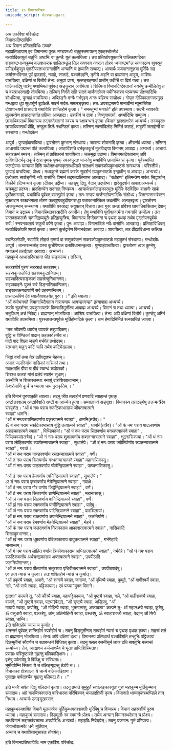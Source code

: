 ```yaml
---
title: २१ विमानप्रतिष्ठा
unicode_script: devanagari

---
```

अथ एकविंशः परिच्छेदः  
विमानप्रतिष्ठाविधिः  
अथ विमान प्रतिष्ठाविधिः उच्यते-  
महाप्रतिष्ठायाम् इव विमानस्य पुरतः मण्डपमध्ये चतुहस्तमायतम् एकहस्तोत्सेधं  
मध्यवेदिकायुतं चतुर्भिः अष्टभिः वा कुण्डैः युतं कल्पयित्वा। तत्र प्रतिष्ठोपयुक्तानि पालिकाघटिका शरावाष्टधान्यकुम्भ कलशकरक शालितण्डुल तिल नववस्त्र नवरत्न तोरण ध्वजाष्टम"ल स्नपनद्रव्य स्रुक्स्रुव समिद्दर्भकुसुम घृतदीपस्तम्भासनादीनि अन्यानि च द्रव्याणि सम्पाद्य। आचार्यः यजमानानुज्ञया मूर्तिपैः सह कर्मारम्भदिनात् पूर्वं द्वादशाहे, नवाहे, सप्ताहे, पञ्चमेऽहनि, तृतीये अहनि वा ब्राह्मणान् आहूय, आशिषः वाचयित्वा, दक्षिणां च वितीर्य तेभ्यः अनुज्ञां प्राप्य, मृत्सङ्ग्रहणार्थं प्राचीम् उदीचिं वा दिशं गत्वा। तत्र पालिकादिषु पात्रेषु यथाभिमतं पूर्ववत् अङ्कुरान् अर्पयित्वा। शिल्पिना विमानदिग्देवतानां नयनेषु उन्मीलितेषु तं च वस्त्राभरणाद्यैः तोषयित्वा। तस्मिन् निर्गते सति सदनं मार्जनालेपन पर्यग्निकरण पञ्चगव्य प्रोक्षणादिभिः शोधयित्वा, पुण्याहं वाचयित्वा। अब्लिङ्गैः मन्त्रैः गर्भगृहम् अन्तः बहिश्च सम्प्रोक्ष्य। गोघृत दीपिकालागरुप्रमुख गन्धद्रव्य धूप सुधार्चूर्ण दूर्वाक्षतैः सदनं सर्वतः समलङ्कृत्य। ततः अपराह्णसमये मानादीनां न्यूनातिरेक दोषशान्त्यर्थं प्रासादाग्रे यथाविधि शान्तिहोमं कृत्वा। " नमस्तुभ्यं भगवते" इति उपस्थाय। सदर्भैः नववस्त्रैः मूलमन्त्रेण प्रासादान्तर्गत प्रतिमाः आच्छाद्य। उत्तरीयं च दत्वा। विष्णुगायर्त्या, अर्घ्यादिभिः सम्पूज्य। छायाधिवासार्थं विमानस्य तद्गतदेवतानां स्वस्य च रक्षाबन्धनं कृत्वा।विमानं द्वादशाक्षरेण अभ्यर्च्य। तस्यपुरतः छायाधिवासार्थं व्रीहि, तण्डुल तिलैः स्थण्डिलं कृत्वा। तस्मिन् स्वर्णादिलोह निर्मितं कटाहं, तादृशीं जलद्रोणीं वा संस्थाप्य। गन्धोदकेन  

आपूर्य। पुण्याहंवाचयित्वा। द्वारतोरण कुम्भान् संस्थाप्य। जलस्य शोषणादि कृत्वा। क्षीरार्णवं ध्यात्वा। तस्मिन् आधारादि पद्मान्तं पीठं कल्पयित्वा। अष्टाविंशति दर्भकृतकूर्चं मूलविद्यया विमानम् आवाह्य। अभ्यर्च्य। आचार्यः संहारक्रमं स्मरन्। तस्मिन् तं प्राक्छिरसं शाययित्वा। चक्रमुद्रां प्रदश्र्य। विमानगतदेवतानाम् अपि द्वाविंशतिदर्भकृतकूर्च द्वारा पृथक् पृथक् स्वस्वपुरतः भाजनेषु यथाविधि छायाधिवासं कृत्वा। पूर्वस्थापित जलद्रोण्याः याम्यायां दिशि यथोक्तधान्यकृतस्थण्डिले सलक्षणं सकरकोपकुम्भाष्टकं सम्स्थाप्य। परिस्तीर्य। पुण्याहं वाचयित्वा, प्रोक्ष्य। मध्यकुम्भे ब्रह्माणं करके सुदर्शनं उपकुम्भाष्टके इन्द्रादीन् च आवाह्य। अभ्यर्च्य। प्रत्येकशः सर्वाङ्गीणैः नवैः वासोभिः विमानं तद्गतप्रतिमाश्च आच्छाद्य। "रक्षोहण" इतिमन्त्रेण सर्वतः सिद्धार्थान् विकीर्य।दिग्बन्धनं कृत्वा।दीपान् उद्दीप्य। चतसृषु दिक्षु, वेदान् उद्घोष्य। द्वारेसुदर्शनं आवाह्यअभ्यर्च्य। चक्रमुद्रां प्रदश्र्य। प्रादक्षिण्येन सदनात् निष्क्रम्य। आचार्यःसर्वालङ्कारयुतः मूर्तिपैः वेदविद्भिः ब्राह्मणैः साकं पूर्वोक्तमण्डपे, यथाविधि पूर्ववत् वास्तुहोमं कृत्वा। ततः मण्डपं मार्जनालेपनादिभिः संशोध्य। वितानस्तम्भवेष्टन मुक्तादाम स्रक्दर्भमाला तोरण फलपुष्पबहुदीपागरुधूप पताकानारिकेल कदलीभिः अलङ्खृत्य। द्वारतोरण ध्वजकुम्भान् सम्स्थाप्य। यथाविधि वस्त्राद्यः संयुक्तान् विधाय।ततः गुरुः अन्तः प्रविश्य छायाधिवासितान् देवान् विमानं च उद्वास्य। विमानस्थितवस्त्रादीनि अपनीय। तेषु यथाविधि पूर्वोक्तवर्त्मना नयनानि उन्मील्य। ततः सप्तदशकलशैः घृतादिद्रव्ययुतैः हरिद्राचूर्णैश्च, विमानस्य दिग्देवतानां च पृथक् पृथक् तथैव मृदालेपनपूर्वकं सर्वं◌ं स्नपनकलापं सकूर्चे दर्पणे कृत्वा। पुनः आवाह्य। विमानादिकं नवैः वासोभिः आच्छाद्य। प्रतिष्ठाविधिवत् मध्यवेदिकोपरि शय्यां कृत्वा। तस्यां कूर्चद्वारेण विमानदेवताः आवाह्य। शाययित्वा, तत्र व्रीह्यादिधान्य कल्पित  

स्थण्डिलोपरि, स्वर्णादि लोहजं मृम्मयं वा ससूत्रवेष्टनं सकरकोपकुम्भाष्टकं महाकुम्भं संस्थाप्य। गन्धोदकैः आपूर्य। तान्सरत्नलोह वस्त्र कूर्चपिप्पल दलापिधानान्कृत्वा। पुण्याहंवाचयित्वा। द्वारतोरण ध्वज कुम्भेषु यथाक्रमं तत्तद्देवताः आवाह्य। अभ्यर्च्य।  
महाकुम्भे आधारादिपद्मान्तं पीठं सङ्कल्प्य। तस्मिन्, 

सहस्रशीर्षं पुरुषं सहस्राक्षं सहस्रपम्।  
सहस्रकुन्तलोपेतं सहस्रमकुटान्वितम्।  
सहस्रादित्यसङ्काशं सहस्रेन्दुनिभाननम्।  
सहस्रवाहनैः युक्तं सर्व दिङ्नासिकान्वितम्।  
शङ्खचक्रगदापाणिं सर्व प्रहरणान्वितम्।  
प्रासादरूपिणं देवं ध्यात्वैवावाहयेत् गुरुः। ।" इति ध्यात्वा।  
"ओं नमोभगवते विमानाधिदैवताय नारायणाय आगच्छागच्छ" इत्यावाह्य अभ्यर्च्य।  
करके सुदर्शनम् उपकुम्भाष्टके विष्ण्वादिमूर्तींश्च आवाह्य अभ्यर्च्य। विमानं च तथा ध्यात्वा। अभ्यर्च्य। चतुर्विधम् अन्नं निवेद्य। ब्राह्मणान् भोजयित्वा। आशिषः वाचयित्वा। तेभ्यः अपि दक्षिणां वितीर्य। कुण्डेषु अग्निं यथाविधि उपसमिध्य। पुरस्तात्तन्त्रपूर्वकं मूर्तिहोमादिकं कृत्वा। धाम हेमादिनिर्मितं रत्नखचितं ध्यात्वा।  

“तत्र जीवमपि ध्यायेत् व्यापकं तदुपादिकम्।  
बुद्धिं च पिण्डिकां पादान् अहकारं तथैव च।  
पादौ पाद शिला जङ्घे गर्भगेहं तथोदरम्।  
स्तम्भान् बाहून् कटिं चापि तथैव कटिमेखलाम्।  

जिह्वां वर्णां तथा नेत्रं प्रतीपद्वाश्च मेहनम्।  
अपानं जलनिर्याणं नासिकां नासिकां तथा।  
गवाक्षमक्षि ग्रीवां च ग्रीवं स्कन्धं कपोलकौ।  
शिरश्च कलशं मांसं प्रलेपं स्पर्शनं सुधाम्।  
अस्थीनि च शिलास्तस्थाः स्नायुं दारुशिखाध्वजान्।  
केशरोमाणि कूर्चं च ध्यात्वा धाम पुराकृतिम् । "  

इति विमानं पुरुषाकृतिं ध्यात्वा। तदनु जीव तत्वहोमं प्रणवादि स्वाहान्तं पृथक्  
अष्टोत्तरशतम् अष्टाविंशति अष्टौ वा आज्येन हुत्वा। सम्पाताज्यं सङ्गृह्य। विमानस्य तत्तदङ्गेषु तत्तन्मन्त्रैरेव संस्पृशेत्। "ओं मं नमः पराय स्फटिकाभासाय जीवतत्वात्मने  
स्वाहा" धामनि।  
"ओं भं नमःपरायसितवर्णाय प्रकृत्यात्मने स्वाहा" , धामनि(तत्रैव)। "  
ॐ बं नमः पराय स्फटिकाभासाय बुद्धि तत्वात्मने स्वाहा" , धामनि(तत्रैव)। "ओं फं नमः पराय पाटलवर्णाय अहङ्कारात्मने स्वाहा" , पिण्डिकायां। "ओं पं नमः पराय सितवर्णाय मनस्तत्वात्मने स्वाहा" , पिण्डिकायां(तत्रैव)। "ओं नं नमः पराय शुक्लवर्णाय शब्दतन्मात्रात्मने स्वाहा" , क्षुद्रनासिकायां। "ओं धं नमः पराय लोहितवर्णाय स्पर्शतन्मात्रात्मने स्वाहा" , सुधालेपे। "ओं दं नमः पराय ज्योतिर्वर्णाय रूपतन्मात्रात्मने  
स्वाहा" , गवाक्षे।  
"ओं थं नमः पराय पाण्डरवर्णाय रसतन्मात्रात्मने स्वाहा" , वर्णे।  
"ओं तं नमः पराय सितवर्णाय गन्धतन्मात्रात्मने स्वाहा" महानासिकासु।  
"ओं णं नमः पराय पाटलवर्णाय श्रोत्रेन्द्रियात्मने स्वाहा" , पाश्र्वनासिकासु।  

"ओं ढं नमः पराय हेमवर्णाय त्वगिन्द्रियात्मने स्वाहा" , सुधालेपे। "  
ॐ डं नमः पराय कृष्णवर्णाय नेत्रेन्द्रियात्मने स्वाहा" , गवाक्षे।  
"ओं ठं नमः पराय गौर वर्णाय जिह्वेन्द्रियात्मने स्वाहा" , वर्णे।  
"ओं टं नमः पराय सितवर्णाय घ्राणेन्द्रियात्मने स्वाहा" , महानासासु।  
"ओं ञं नमः पराय सितवर्णाय वागिन्द्रियात्मने स्वाहा" , वर्णे।  
"ओं झं नमः पराय रक्तवर्णाय पाणीन्द्रियात्मने स्वाहा" , पादेषु।  
"ओं जं नमः पराय रक्तवर्णाय पादेन्द्रियात्मने स्वाहा" , पादशिलायां।  
"ओं छं नमः पराय रक्तवर्णाय अपानेन्द्रियात्मने स्वाहा" , जलनिर्याणे।  
"ओं चं नमः पराय हेमवर्णाय मेहनेन्द्रियात्मने स्वाहा" , मेहने।  
"ओं कं नमः पराय जलदवर्णाय निराकाराय आकाशतत्वात्मने स्वाहा" , नासिकादि  
शिखाकुम्भान्तम्।  
"ओं खं नमः पराय धूम्रवर्णाय वेदिकाकाराय वायुतत्वात्मने स्वाहा" , गर्भगेहादि  
नासान्तम्।  
"ओं गं नमः पराय लोहित वर्णाय त्रिकोणाकाराय अग्नितत्वात्मने स्वाहा" , गर्भगेहे। "ओं घं नमः पराय स्फटिकवर्णाय अर्धचन्द्राकाराय अप्तत्वात्मने स्वाहा" , उपपीठादि  
जलनिर्याणान्तम्।  
"ओं ङं नमः पराय पीतवर्णाय चतुरश्राय पृथिवीतत्वात्मने स्वाहा" , उपपीठपादेषु।  
एवं तत्व न्यासं च कृत्वा। ततः शक्तिहोमं न्यासं च कुर्यात्।  
"ओं प्रकृत्यै स्वाहा, अपाने, "ओं शान्त्यै स्वाहा, जगत्यां, "ओं पृथिव्यै स्वाहा, कुमुदे, "ओं वागीश्वर्यै स्वाहा, गले, "ओं रत्यै स्वाहा, पट्टिकायाम्। एवं पञ्चा"युक्त विमाने।  

द्वादशा" कल्पने तु, "ओं कीत्र्यै स्वाहा, महापट्टिकायाम्, "ओं पुष्ट्यै स्वाहा, गले, "ओं माहीशक्त्यै स्वाहा, वाजने, "ओं तुष्ट्यै स्वाहा, पट्यां(वेद्यां), "ओं सृष्ट्यै स्वाहा, अङ्ग्रिषु, "ओं  
मायायै स्वाहा, कपोतेषु, "ओं मोहिन्यै स्वाहा, भूतमालासु, 
अष्टादशा" कल्पने तु- ओं महालक्ष्म्यै स्वाहा, कूटेषु, 
ॐ वसुधायै स्वाहा, पञ्जरेषु, ओम् अतिमोहिन्यै स्वाहा, प्रस्तरेषु, 
ॐ स्वाहाशक्त्यै स्वाहा, वेद्याम् ओं श्रियै स्वाहा, धाम्नि।  
इति शक्तिहोमं न्यासं च कुर्यात्।  
अनन्तरं पूर्ववत् शान्तिहोमं स्पर्शहोमं च। तदनु दिङ्मूर्तीनाम् तत्वहोमं न्यासं च पृथक् पृथक् कृत्वा। सहस्रं शतं वा ब्राह्मणान् भोजयित्वा। तेभ्यः अपि दक्षिणां दत्वा। विमानस्य प्रतिष्ठार्थं पञ्चविंशति तन्तुभिः पट्टिकायां दिङ्मूर्तीनां सौवर्णेन च रक्षाबन्धनं विधिवत् कृत्वा। तदनु पलल रजनीचूर्न लाज दधि सक्तुभिः बल्यन्तं सम्योज्य। तेन, 
आद्याश्च कर्मजाश्चैव ये भूताः प्राग्दिशिस्थिताः।  
प्रसन्नाः परितुष्टास्ते गृह्णन्तु बलिकाङ्क्षिणः। ।  
वृक्षेषु पर्वताग्रेषु ये विदिक्षु च संस्थिताः।  
भूमौव्योम्नि स्थिताः ये च बलिङ्गृह्णन्तु तेऽपि च। ।  
विनायकाः क्षेत्रपालाः ये चान्ये बलिकाङ्क्षिणः।  
पूषाद्याः पार्षदाश्चैव गृह्णन्तु बलिमद्य ते। ।"   

इति मन्त्रैः सर्वतः दिक्षु बलिदानं कृत्वा। तदनु प्रभाते सुमुहूर्ते सर्वालङ्कारयुतः गुरुः महाकुम्भ मूर्तिकुम्भान् समादाय। अग्रे गलन्तिकागलत् वारिधारया परिषिञ्चन् धामप्रदक्षिणी कृत्य। विमानाग्रे धान्यकृतस्थण्डिले तान् निधाय। आचार्यः उदङ्मुखस्सन्  

महाकुम्भस्यशक्तिं विमाने मूलमन्त्रेण मूर्तिकुम्भगतश्शक्तीः मूर्तिपेषु च विन्यस्य। विमानं सहस्रशीर्षं पुरुषं ध्यात्वा। महाकुम्भं समादाय। दिङ्मूर्तीः स्व स्वमन्त्रैः प्रोक्ष्य। तथैव अन्यान् विमानस्थदेवान् च प्रोक्ष्य। ततःविमानं तद्गतदेवताश्च अर्घ्यादिभिः अभ्यर्च्य। महाहविः निवेदयेत्। तदनु यजमानः गुरुं प्रणिपत्य। जीवजीवात्मकैः धनैः मूर्तिपान्  
अन्यान् च यथावित्तानुसारतः तोषयेत्।  

इति विमानप्रतिष्ठाविधिः नाम एकविंशः परिच्छेदः  